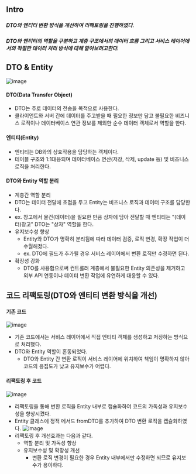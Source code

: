 ## Intro
##### DTO와 엔티티 변환 방식을 개선하여 리팩토링을 진행하였다.
##### DTO와 엔티티의 역할을 구분하고 계층 구조에서의 데이터 흐름 그리고 서비스 레이어에서의 적절한 데이터 처리 방식에 대해 알아보려고한다. 

## DTO & Entity
![image](https://github.com/user-attachments/assets/9eb88258-5486-402f-b928-fedc4d0ee0c1)

#### DTO(Data Transfer Object)
- DTO는 주로 데이터의 전송을 목적으로 사용한다.
- 클라이언트와 서버 간에 데이터를 주고받을 때 필요한 정보만 담고 불필요한 비즈니스 로직이나 데이터베이스 연관 정보를 제외한 순수 데이터 객체로서 역할을 한다.

#### 엔티티(Entity)
- 엔티티는 DB와의 상호작용을 담당하는 객체이다.
- 테이블 구조와 1:1대응되며 데이터베이스 연산(저장, 삭제, update 등) 및 비즈니스 로직을 처리한다.
 
#### DTO와 Entity 역할 분리
- 계층간 역할 분리
 - DTO는 데이터 전달에 초점을 두고 Entity는 비즈니스 로직과 데이터 구조를 담당한다.
 - ex. 창고에서 물건(데이터)을 필요한 만큼 상자에 담아 전달할 때 엔티티는 "(데이터)창고" DTO는 "상자" 역할을 한다.
- 유지보수성 향상
  - Entity와 DTO가 명확히 분리됨에 따라 데이터 검증, 로직 변경, 확장 작업이 더 수월해졌다.
  - ex. DTO에 필드가 추가될 경우 서비스 레이어에서 변환 로직만 수정하면 된다.
- 확장성 강화
  - DTO를 사용함으로써 컨트롤러 계층에서 불필요한 Entity 의존성을 제거하고 외부 API 연동이나 데이터 변환 작업에 유연하게 대응할 수 있다.

## 코드 리팩토링(DTO와 엔티티 변환 방식을 개선)
#### 기존 코드
![image](https://github.com/user-attachments/assets/99010392-121e-4a1d-8f50-67a8a90c3239)
- 기존 코드에서는 서비스 레이어에서 직접 엔티티 객체를 생성하고 저장하는 방식으로 처리했다.
- DTO와 Entity 역할이 혼동되었다.
  - DTO와 Entity 간 변환 로직이 서비스 레이어에 위치하여 책임이 명확하지 않아 코드의 응집도가 낮고 유지보수가 어렵다.

#### 리팩토링 후 코드
![image](https://github.com/user-attachments/assets/351d58ea-a63d-47ef-ba34-05d2883c719d)
- 리팩토링을 통해 변환 로직을 Entity 내부로 캡슐화하여 코드의 가독성과 유지보수성을 향상시켰다.
- Entity 클래스에 정적 메서드 fromDTO를 추가하여 DTO 변환 로직을 캡슐화하였다. 
![image](https://github.com/user-attachments/assets/8eecaf4d-3296-4a06-87b5-36ee594cc47c)
- 리팩토링 후 개선효과는 다음과 같다.
  - 역할 분리 및 가독성 향상
  - 유지보수성 및 확장성 개선
     - 변환 로직 변경이 필요한 경우 Entity 내부에서만 수정하면 되므로 유지보수가 용이하다. 

